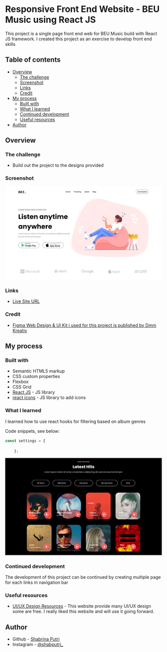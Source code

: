 # Responsive Front End Website - BEU Music using React JS
This project is a single page front end web for BEU Music build with React JS framework. I created this project as an exercise to develop front end skills

## Table of contents

- [Overview](#overview)
  - [The challenge](#the-challenge)
  - [Screenshot](#screenshot)
  - [Links](#links)
  - [Credit](#credit)
- [My process](#my-process)
  - [Built with](#built-with)
  - [What I learned](#what-i-learned)
  - [Continued development](#continued-development)
  - [Useful resources](#useful-resources)
- [Author](#author)


## Overview

### The challenge

- Build out the project to the designs provided

### Screenshot
![Design overview for BEU Music landing page](./src/images/header-beu.png)

### Links
- [Live Site URL](https://glowing-tarsier-b071f1.netlify.app/)

### Credit
- [Figma Web Design & UI Kit i used for this project is published by Dmm Kreativ](https://ui8.net/dmm-kreativ/products/uniquepages?status=7)

## My process

### Built with

- Semantic HTML5 markup
- CSS custom properties
- Flexbox
- CSS Grid
- [React JS](https://reactjs.org/) - JS library
- [react icons](https://react-icons.github.io/react-icons/) - JS library to add icons

### What I learned

I learned how to use react hooks for filtering based on album genres

Code snippets, see below:
```js
const settings = {

    };
```
![Album filtering based on genres](./src/images/album-genre.png)


### Continued development
The development of this project can be continued by creating multiple page for each links in navigation bar

### Useful resources
- [UI/UX Design Resources](https://ui8.net/) - This website provide many UI/UX design some are free. I really liked this website and will use it going forward.


## Author

- Github - [Shabrina Putri](https://github.com/shabrina12/)
- Instagram - [@shabputri_](https://www.twitter.com/yourusername)
